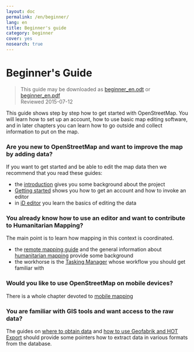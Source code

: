 ```yaml
---
layout: doc
permalink: /en/beginner/
lang: en
title: Beginner's guide
category: beginner
cover: yes
nosearch: true
---
```


Beginner's Guide
================

> This guide may be downloaded as [beginner_en.odt](/files/beginner_en.odt) or [beginner_en.pdf](/files/beginner_en.pdf)  
> Reviewed 2015-07-12  

This guide shows step by step how to get started with OpenStreetMap. You will learn
how to set up an account, how to use basic map editing software, and in later chapters you can learn how to go outside
and collect information to put on the map. 

### Are you new to OpenStreetMap and want to improve the map by adding data?

If you want to get started and be able to edit the map data then we recommend that you read these guides:
- the [introduction](en/beginner/introduction/) gives you some background about the project
- [Getting started](en/beginner/start-osm/) shows you how to get an account and how to invoke an editor
- in [iD editor](en/beginner/id-editor/) you learn the basics of editing the data


### You already know how to use an editor and want to contribute to Humanitarian Mapping?

The main point is to learn how mapping in this context is coordinated.
- the [remote mapping guide](en/coordination/HOT-Remote-Response-Guide/) and the general information about [humanitarian mapping](en/coordination/humanitarian/) provide some background
- the workhorse is the [Tasking Manager](en/coordination/tasking-manager3/) whose workflow you should get familiar with

### Would you like to use OpenStreetMap on mobile devices?

There is a whole chapter devoted to [mobile mapping](en/mobile-mapping/)


### You are familiar with GIS tools and want access to the raw data?

The guides on [where to obtain data](en/osm-data/getting-data/) and [how to use Geofabrik and HOT Export](en/osm-data/geofabrik-and-hot-export/) should provide some pointers how to extract data in various formats from the database.
